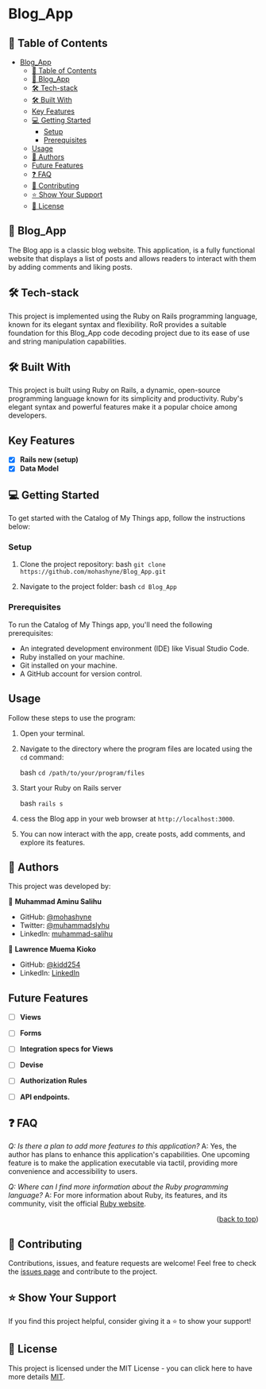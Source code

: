 # Blog_App

## 📗 Table of Contents

- [Blog\_App](#blog_app)
  - [📗 Table of Contents](#-table-of-contents)
  - [📖 Blog\_App ](#-blog_app-)
  - [🛠 Tech-stack ](#-tech-stack-)
  - [🛠 Built With ](#-built-with-)
  - [Key Features ](#key-features-)
  - [💻 Getting Started ](#-getting-started-)
    - [Setup ](#setup-)
    - [Prerequisites ](#prerequisites-)
  - [Usage ](#usage-)
  - [👥 Authors ](#-authors-)
  - [Future Features ](#future-features-)
  - [❓ FAQ ](#-faq-)
  - [🤝 Contributing ](#-contributing-)
  - [⭐️ Show Your Support ](#️-show-your-support-)
  - [📜 License ](#-license-)

## 📖 Blog_App <a name="about-project"></a>

The Blog app is a classic blog website. This application, is a fully functional website that displays a list of posts and allows readers to interact with them by adding comments and liking posts.

## 🛠 Tech-stack <a name="tech-stack"></a>

This project is implemented using the Ruby on Rails programming language, known for its elegant syntax and flexibility. RoR provides a suitable foundation for this Blog_App code decoding project due to its ease of use and string manipulation capabilities.


## 🛠 Built With <a name="built-with"></a>

This project is built using Ruby on Rails, a dynamic, open-source programming language known for its simplicity and productivity. Ruby's elegant syntax and powerful features make it a popular choice among developers.

## Key Features <a name="key-features"></a>
- [x] **Rails new (setup)**
- [x] **Data Model**

## 💻 Getting Started <a name="getting-started"></a>

To get started with the Catalog of My Things app, follow the instructions below:

### Setup <a name="setup"></a>

1. Clone the project repository:
   bash
   `git clone https://github.com/mohashyne/Blog_App.git`
   

2. Navigate to the project folder:
   bash
   `cd Blog_App`

   

### Prerequisites <a name="prerequisites"></a>

To run the Catalog of My Things app, you'll need the following prerequisites:

- An integrated development environment (IDE) like Visual Studio Code.
- Ruby installed on your machine.
- Git installed on your machine.
- A GitHub account for version control.

## Usage <a name="usage"></a>

Follow these steps to use the program:

1. Open your terminal.
2. Navigate to the directory where the program files are located using the `cd` command:

   bash
   `cd /path/to/your/program/files`
   

3. Start your Ruby on Rails server

   bash
   `rails s`


4. cess the Blog app in your web browser at `http://localhost:3000`.

5. You can now interact with the app, create posts, add comments, and explore its features.


## 👥 Authors <a name="authors"></a>

This project was developed by:

👤 **Muhammad Aminu Salihu**

- GitHub: [@mohashyne](https://github.com/mohashyne)
- Twitter: [@muhammadslyhu](https://twitter.com/muhammadsalyhu)
- LinkedIn: [muhammad-salihu](https://linkedin.com/in/msalyhu)

👤 **Lawrence Muema Kioko**

- GitHub: [@kidd254](https://github.com/Kidd254)
- LinkedIn: [LinkedIn](https://www.linkedin.com/in/lawrence-muema-kioko)

## Future Features <a name="future-project"></a>

- [ ] **Views**
- [ ] **Forms**
- [ ] **Integration specs for Views**
- [ ] **Devise**
- [ ] **Authorization Rules**
- [ ] **API endpoints.**


## ❓ FAQ <a name="faq"></a>

*Q: Is there a plan to add more features to this application?*
A: Yes, the author has plans to enhance this application's capabilities. One upcoming feature is to make the application executable via tactil, providing more convenience and accessibility to users.
 

*Q: Where can I find more information about the Ruby programming language?*
A: For more information about Ruby, its features, and its community, visit the official [Ruby website](https://www.ruby-lang.org/).

<p align="right">(<a href="#readme-top">back to top</a>)</p>

## 🤝 Contributing <a name="contributing"></a>

Contributions, issues, and feature requests are welcome! Feel free to check the [issues page](https://github.com/mohashyne/Blog_App/issues) and contribute to the project.

## ⭐️ Show Your Support <a name="support"></a>

If you find this project helpful, consider giving it a ⭐️ to show your support!

## 📜 License <a name="license"></a>

This project is licensed under the MIT License - you can click here to have more details [MIT](LICENSE).
